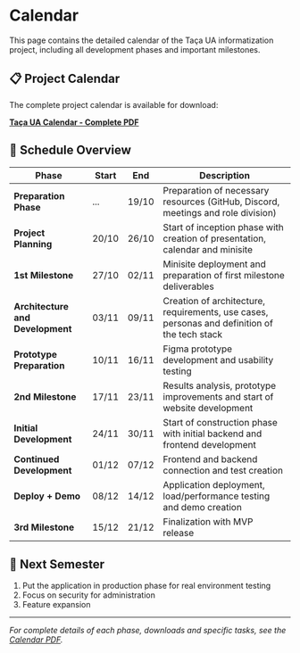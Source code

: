 # Calendar

This page contains the detailed calendar of the Taça UA informatization project, including all development phases and important milestones.

## 📋 Project Calendar

The complete project calendar is available for download:

**[Taça UA Calendar - Complete PDF](/pdf/calendario_taca_ua.pdf)**

## 📅 Schedule Overview

| Phase | Start | End | Description |
|-------|-------|-----|-------------|
| **Preparation Phase** | ... | 19/10 | Preparation of necessary resources (GitHub, Discord, meetings and role division) |
| **Project Planning** | 20/10 | 26/10 | Start of inception phase with creation of presentation, calendar and minisite |
| **1st Milestone** | 27/10 | 02/11 | Minisite deployment and preparation of first milestone deliverables |
| **Architecture and Development** | 03/11 | 09/11 | Creation of architecture, requirements, use cases, personas and definition of the tech stack |
| **Prototype Preparation** | 10/11 | 16/11 | Figma prototype development and usability testing |
| **2nd Milestone** | 17/11 | 23/11 | Results analysis, prototype improvements and start of website development |
| **Initial Development** | 24/11 | 30/11 | Start of construction phase with initial backend and frontend development |
| **Continued Development** | 01/12 | 07/12 | Frontend and backend connection and test creation |
| **Deploy + Demo** | 08/12 | 14/12 | Application deployment, load/performance testing and demo creation |
| **3rd Milestone** | 15/12 | 21/12 | Finalization with MVP release |

## 🚀 Next Semester

1. Put the application in production phase for real environment testing
2. Focus on security for administration
3. Feature expansion

---

*For complete details of each phase, downloads and specific tasks, see the [Calendar PDF](/pdf/calendario_taca_ua.pdf).*
